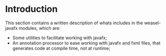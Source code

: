 # Introduction

This section contains a written description of whats includes in the weasel-javafx modules, which are:

- Some utilities to facilitate working with javafx;
- An annotation processor to ease working with javafx and fxml files, that generates code at compile time, not
  at runtime;


